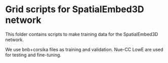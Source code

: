 # Grid scripts for SpatialEmbed3D network

This folder contains scripts to make training data for the SpatialEmbed3D network.

We use bnb+corsika files as training and validation.
Nue-CC LowE are used for testing and fine-tuning.